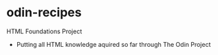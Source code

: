 # odin-recipes
HTML Foundations Project
- Putting all HTML knowledge aquired so far through The Odin Project